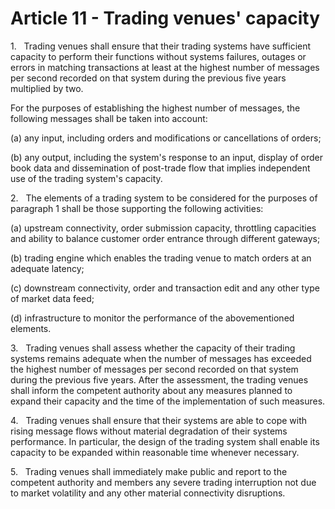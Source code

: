 # Article 11 - Trading venues' capacity


1.   Trading venues shall ensure that their trading systems have sufficient capacity to perform their functions without systems failures, outages or errors in matching transactions at least at the highest number of messages per second recorded on that system during the previous five years multiplied by two.

For the purposes of establishing the highest number of messages, the following messages shall be taken into account:

(a) any input, including orders and modifications or cancellations of orders;

(b) any output, including the system's response to an input, display of order book data and dissemination of post-trade flow that implies independent use of the trading system's capacity.

2.   The elements of a trading system to be considered for the purposes of paragraph 1 shall be those supporting the following activities:

(a) upstream connectivity, order submission capacity, throttling capacities and ability to balance customer order entrance through different gateways;

(b) trading engine which enables the trading venue to match orders at an adequate latency;

(c) downstream connectivity, order and transaction edit and any other type of market data feed;

(d) infrastructure to monitor the performance of the abovementioned elements.

3.   Trading venues shall assess whether the capacity of their trading systems remains adequate when the number of messages has exceeded the highest number of messages per second recorded on that system during the previous five years. After the assessment, the trading venues shall inform the competent authority about any measures planned to expand their capacity and the time of the implementation of such measures.

4.   Trading venues shall ensure that their systems are able to cope with rising message flows without material degradation of their systems performance. In particular, the design of the trading system shall enable its capacity to be expanded within reasonable time whenever necessary.

5.   Trading venues shall immediately make public and report to the competent authority and members any severe trading interruption not due to market volatility and any other material connectivity disruptions.
